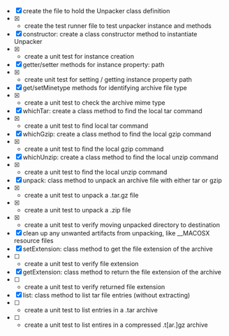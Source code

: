 
- [x] create the file to hold the Unpacker class definition
- [x] - create the test runner file to test unpacker instance and methods
- [x] constructor: create a class constructor method to instantiate Unpacker
- [x] - create a unit test for instance creation
- [x] getter/setter methods for instance property: path
- [x] - create unit test for setting / getting instance property path
- [x] get/setMinetype methods for identifying archive file type
- [x] - create a unit test to check the archive mime type
- [x] whichTar: create a class method to find the local tar command
- [x] - create a unit test to find local tar command
- [x] whichGzip: create a class method to find the local gzip command
- [x] - create a unit test to find the local gzip command
- [x] whichUnzip: create a class method to find the local unzip command
- [x] - create a unit test to find the local unzip command
- [x] unpack: class method to unpack an archive file with either tar or gzip
- [x] - create a unit test to unpack a .tar.gz file
- [x] - create a unit test to unpack a .zip file
- [x] - create a unit test to verify moving unpacked directory to destination
- [x] clean up any unwanted artifacts from unpacking, like \__MACOSX resource files
- [x] setExtension: class method to get the file extension of the archive
- [ ] - create a unit test to verify file extension
- [x] getExtension: class method to return the file extension of the archive
- [ ] - create a unit test to verify returned file extension
- [x] list: class method to list tar file entries (without extracting)
- [ ] - create a unit test to list entries in a .tar archive
- [ ] - create a unit test to list entires in a compressed .t[ar\.]gz archive
